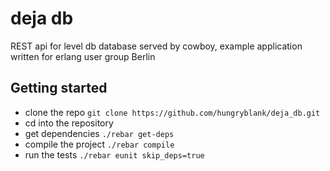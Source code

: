 deja db
=======

REST api for level db database served by cowboy,
example application written for erlang user group Berlin

Getting started
---------------

 * clone the repo `git clone https://github.com/hungryblank/deja_db.git`
 * cd into the repository
 * get dependencies `./rebar get-deps`
 * compile the project `./rebar compile`
 * run the tests `./rebar eunit skip_deps=true`
